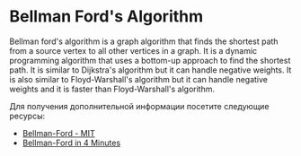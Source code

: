 # Bellman Ford's Algorithm

Bellman ford's algorithm is a graph algorithm that finds the shortest path from a source vertex to all other vertices in a graph. It is a dynamic programming algorithm that uses a bottom-up approach to find the shortest path. It is similar to Dijkstra's algorithm but it can handle negative weights. It is also similar to Floyd-Warshall's algorithm but it can handle negative weights and it is faster than Floyd-Warshall's algorithm.

Для получения дополнительной информации посетите следующие ресурсы:

- [Bellman-Ford - MIT](https://www.youtube.com/watch?v=f9cVS_URPc0&ab_channel=MITOpenCourseWare)
- [Bellman-Ford in 4 Minutes](https://www.youtube.com/watch?v=9PHkk0UavIM)
